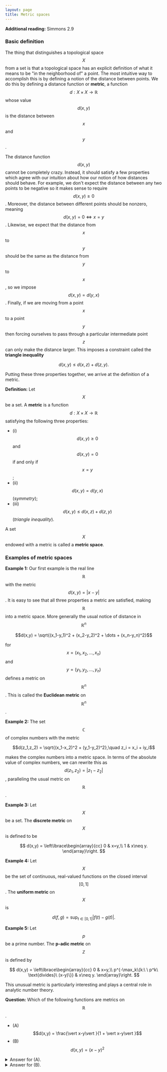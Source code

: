 ```yaml
---
layout: page
title: Metric spaces
---
```


**Additional reading:** Simmons 2.9

### Basic definition

The thing that distinguishes a topological space $$X$$ from a set is that a topological space has an explicit definition of what it means to be "in the neighborhood of" a point.
The most intuitive way to accomplish this is by defining a notion of the distance between points.
We do this by defining a distance function or **metric**, a function $$d: X\times X\rightarrow \mathbb R$$ whose value $$d(x,y)$$ is the distance between $$x$$ and $$y$$.

The distance function $$d(x,y)$$ cannot be completely crazy.  Instead, it should satisfy a few properties which agree with our intuition about how our notion of how distances should behave.  For example, we don't expect the distance between any two points to be negative so it makes sense to require $$d(x,y)\geq 0$$.  Moreover, the distance between different points should be nonzero, meaning $$d(x,y) = 0 \Leftrightarrow x=y$$.  Likewise, we expect that the distance from $$x$$ to $$y$$ should be the same as the distance from $$y$$ to $$x$$, so we impose $$d(x,y) = d(y,x)$$.  Finally, if we are moving from a point $$x$$ to a point $$y$$ then forcing ourselves to pass through a particular intermediate point $$z$$ can only make the distance larger.  This imposes a constraint called the **triangle inequality**

$$d(x,y)\leq d(x,z) + d(z,y).$$

Putting these three properties together, we arrive at the definition of a metric.

**Definition:** Let $$X$$ be a set.  A **metric** is a function $$d: X\times X\rightarrow\mathbb R$$ satisfying the following three properties:
* (i)   $$d(x,y)\geq 0$$ and $$d(x,y) = 0$$ if and only if $$x=y$$;
* (ii)  $$d(x,y) = d(y,x)$$ (*symmetry*);
* (iii) $$d(x,y)\leq d(x,z) + d(z,y)$$ (*triangle inequality*).

A set $$X$$ endowed with a metric is called a **metric space**.

### Examples of metric spaces

**Example 1:** Our first example is the real line $$\mathbb R$$ with the metric $$d(x,y) = \vert x-y\vert$$.  It is easy to see that all three properties a metric are satisfied, making $$\mathbb R$$ into a metric space.  More generally the usual notice of distance in $$\mathbb R^n$$ 

$$d(x,y) = \sqrt{(x_1-y_1)^2 + (x_2-y_2)^2 + \dots + (x_n-y_n)^2}$$

for $$x = (x_1,x_2,\dots,x_n)$$ and $$y = (y_1,y_2,\dots,y_n)$$ defines a metric on $$\mathbb R^n$$.  This is called the **Euclidean metric** on $$\mathbb R^n$$.

**Example 2:** The set $$\mathbb C$$ of complex numbers with the metric

$$d(z_1,z_2) = \sqrt{(x_1-x_2)^2 + (y_1-y_2)^2},\quad z_i = x_i + iy_i$$

makes the complex numbers into a metric space.  In terms of the absolute value of complex numbers, we can rewrite this as $$d(z_1,z_2) = \vert z_1-z_2\vert$$, paralleling the usual metric on $$\mathbb R$$.

**Example 3:** Let $$X$$ be a set.  The **discrete metric** on $$X$$ is defined to be

$$
d(x,y) = \left\lbrace\begin{array}{cc}
0 & x=y,\\
1 & x\neq y.
\end{array}\right.
$$

**Example 4:** Let $$X$$ be the set of continuous, real-valued functions on the closed interval $$[0,1]$$.  The **uniform metric** on $$X$$ is

$$d(f,g) = \sup_{t\in [0,1]} |f(t)-g(t)|.$$

**Example 5:** Let $$p$$ be a prime number.  The **p-adic metric** on $$\mathbb Z$$ is defined by

$$
d(x,y) = \left\lbrace\begin{array}{cc}
0 & x=y,\\
p^{-\max_k\{k:\ \ p^k\ \text{divides}\ (x-y)\}}  & x\neq y.
\end{array}\right.
$$

This unusual metric is particularly interesting and plays a central role in analytic number theory.

**Question:** Which of the following functions are metrics on $$\mathbb R$$.
* (A) $$d(x,y) = \frac{\vert x-y\vert }{1 + \vert x-y\vert }$$
* (B) $$d(x,y) = (x-y)^2$$


<details>
  <summary>Answer for (A).</summary>
  This is a metric.  Try proving that it satisfies the triangle inequality.
</details>
<details>
  <summary>Answer for (B).</summary>
  This is a not a metric.  It fails to satisfy the triangle inequality.  Can you show this?
</details>







